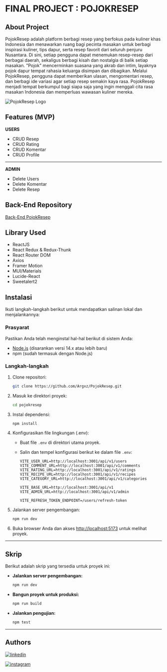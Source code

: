 # FINAL PROJECT : POJOKRESEP

## About Project

PojokResep adalah platform berbagi resep yang berfokus pada kuliner khas Indonesia dan menawarkan ruang bagi pecinta masakan untuk berbagi inspirasi kuliner, tips dapur, serta resep favorit dari seluruh penjuru Nusantara. Di sini, setiap pengguna dapat menemukan resep-resep dari berbagai daerah, sekaligus berbagi kisah dan nostalgia di balik setiap masakan. "Pojok" mencerminkan suasana yang akrab dan intim, layaknya pojok dapur tempat rahasia keluarga disimpan dan dibagikan. Melalui PojokResep, pengguna dapat memberikan ulasan, mengomentari resep, dan berbagi ide variasi agar setiap resep semakin kaya rasa. PojokResep menjadi tempat berkumpul bagi siapa saja yang ingin menggali cita rasa masakan Indonesia dan memperluas wawasan kuliner mereka.

![PojokResep Logo](https://github.com/user-attachments/assets/32687cca-65f1-422d-82f4-b7d5b92c3d36)

## Features (MVP)

**USERS**

- CRUD Resep
- CRUD Rating
- CRUD Komentar
- CRUD Profile

---

**ADMIN**

- Delete Users
- Delete Komentar
- Delete Resep

## Back-End Repository

[Back-End PojokResep](https://github.com/Argxz/PojokResep-BE)

## Library Used

- ReactJS
- React Redux & Redux-Thunk
- React Router DOM
- Axios
- Framer Motion
- MUI/Materials
- Lucide-React
- Sweetalert2

## Instalasi

Ikuti langkah-langkah berikut untuk mendapatkan salinan lokal dan menjalankannya:

### Prasyarat

Pastikan Anda telah menginstal hal-hal berikut di sistem Anda:

- [Node.js](https://nodejs.org/) (disarankan versi 14.x atau lebih baru)
- npm (sudah termasuk dengan Node.js)

### Langkah-langkah

1. Clone repositori:

   ```bash
   git clone https://github.com/Argxz/PojokResep.git
   ```

2. Masuk ke direktori proyek:

   ```bash
   cd pojokresep
   ```

3. Instal dependensi:

   ```bash
   npm install
   ```

4. Konfigurasikan file lingkungan (.env):

   - Buat file `.env` di direktori utama proyek.
   - Salin dan tempel konfigurasi berikut ke dalam file `.env`:

     ```env
     VITE_USER_URL=http://localhost:3001/api/v1/users
     VITE_COMMENT_URL=http://localhost:3001/api/v1/comments
     VITE_RATING_URL=http://localhost:3001/api/v1/ratings
     VITE_RECIPE_URL=http://localhost:3001/api/v1/recipes
     VITE_CATEGORY_URL=http://localhost:3001/api/v1/categories

     VITE_BASE_URL=http://localhost:3001/api/v1
     VITE_ADMIN_URL=http://localhost:3001/api/v1/admin

     VITE_REFRESH_TOKEN_ENDPOINT=/users/refresh-token
     ```

5. Jalankan server pengembangan:

   ```bash
   npm run dev
   ```

6. Buka browser Anda dan akses [http://localhost:5173](http://localhost:5173) untuk melihat proyek.

---

## Skrip

Berikut adalah skrip yang tersedia untuk proyek ini:

- **Jalankan server pengembangan:**

  ```bash
  npm run dev
  ```

- **Bangun proyek untuk produksi:**

  ```bash
  npm run build
  ```

- **Jalankan pengujian:**
  ```bash
  npm test
  ```

---

## Authors

[![linkedin](https://img.shields.io/badge/linkedin-0A66C2?style=for-the-badge&logo=linkedin&logoColor=white)](https://www.linkedin.com/in/riyanargaw)

[![instagram](https://img.shields.io/badge/Instagram-E4405F?style=for-the-badge&logo=instagram&logoColor=white)](https://instagram.com/riyanargaw)
